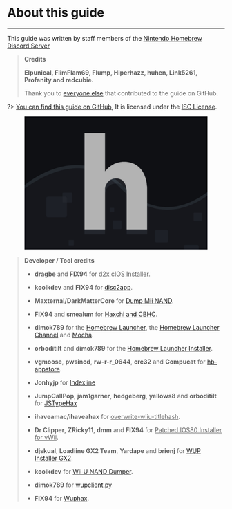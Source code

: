 # About this guide
---
This guide was written by staff members of the [Nintendo Homebrew Discord Server](https://discord.gg/C29hYvh)

> **Credits**
>
> **Elpunical, FlimFlam69, Flump, Hiperhazz, huhen, Link5261, Profanity and redcubie.**
>
> Thank you to [everyone else](https://github.com/nh-server/WiiUGuide/graphs/contributors) that contributed to the guide on GitHub.

?> [You can find this guide on GitHub](https://github.com/nh-server/WiiUGuide), It is licensed under the [ISC License](https://github.com/nh-server/WiiUGuide/blob/master/LICENSE.md).

<figure class="thumbnails">
    <img src="docs/assets/img/nh.jpg" alt="Nintendo Homebrew" title="Nintendo Homebrew">
</figure>

>
> **Developer / Tool credits**
>
> - **dragbe** and **FIX94** for <u>d2x cIOS Installer</u>.
>
> - **koolkdev** and **FIX94** for [disc2app](https://github.com/koolkdev/disc2app).
>
> - **Maxternal/DarkMatterCore** for [Dump Mii NAND](https://code.google.com/p/gbadev/).
>
> - **FIX94** and **smealum** for [Haxchi and CBHC](https://github.com/FIX94/haxchi).
>
> - **dimok789** for the [Homebrew Launcher](https://github.com/dimok789/homebrew_launcher), the [Homebrew Launcher Channel](https://github.com/dimok789/homebrew_launcher) and [Mocha](https://github.com/dimok789/mocha).
>
> - **orboditilt** and **dimok789** for the [Homebrew Launcher Installer](https://github.com/wiiu-env/homebrew_launcher_installer).
>
> - **vgmoose**, **pwsincd**, **rw-r-r_0644**, **crc32** and **Compucat** for [hb-appstore](https://github.com/vgmoose/hb-appstore).
>
> - **Jonhyjp** for [Indexiine](https://gbatemp.net/threads/indexiine-load-cfw-during-boot-and-offline-without-a-vc-ds-title.553681/)
>
> - **JumpCallPop**, **jam1garner**, **hedgeberg**, **yellows8** and **orboditilt** for [JSTypeHax](https://github.com/wiiu-env/JsTypeHax)
>
> - **ihaveamac/ihaveahax** for <u>overwrite-wiiu-titlehash</u>.
>
> - **Dr Clipper**, **ZRicky11**, **dmm** and **FIX94** for <u>Patched IOS80 Installer for vWii</u>.
>
> - **djskual**, **Loadiine GX2 Team**, **Yardape** and **brienj** for [WUP Installer GX2](https://sourceforge.net/projects/wup-installer-gx2/).
>
> - **koolkdev** for [Wii U NAND Dumper](https://github.com/koolkdev/wiiu-nanddumper).
>
> - **dimok789** for [wupclient.py](https://github.com/dimok789/mocha/blob/master/ios_mcp/wupclient.py)
>
> - **FIX94** for [Wuphax](https://github.com/FIX94/wuphax).
>